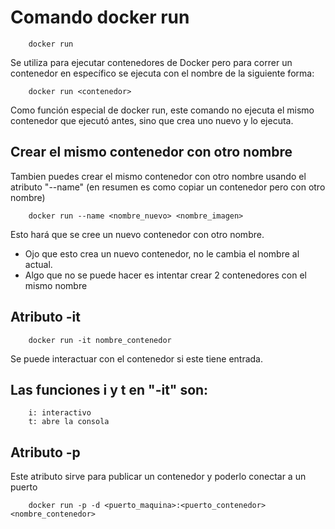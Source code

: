 # Comando docker run

        docker run

Se utiliza para ejecutar contenedores de Docker pero para correr un contenedor en específico se ejecuta con el nombre de la siguiente forma:

        docker run <contenedor>

Como función especial de docker run, este comando no ejecuta el mismo contenedor que ejecutó antes, sino que crea uno nuevo y lo ejecuta.

## Crear el mismo contenedor con otro nombre

Tambien puedes crear el mismo contenedor con otro nombre usando el atributo "--name" (en resumen es como copiar un contenedor pero con otro nombre)

        docker run --name <nombre_nuevo> <nombre_imagen>

Esto hará que se cree un nuevo contenedor con otro nombre. 
- Ojo que esto crea un nuevo contenedor, no le cambia el nombre al actual.
- Algo que no se puede hacer es intentar crear 2 contenedores con el mismo nombre

## Atributo -it

        docker run -it nombre_contenedor 

Se puede interactuar con el contenedor si este tiene entrada.

## Las funciones i y t en "-it" son:

        i: interactivo
        t: abre la consola

## Atributo -p

Este atributo sirve para publicar un contenedor y poderlo conectar a un puerto

        docker run -p -d <puerto_maquina>:<puerto_contenedor> <nombre_contenedor>